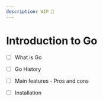 ```yaml
---
description: WIP 🚧
---
```


# Introduction to Go

* [ ] What is Go
* [ ] Go History
* [ ] Main features - Pros and cons
* [ ] Installation


